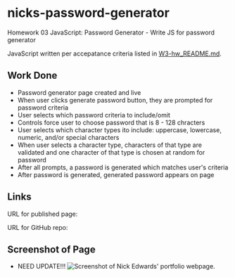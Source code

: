 # nicks-password-generator
Homework 03 JavaScript: Password Generator - Write JS for password generator

JavaScript written per accepatance criteria listed in [W3-hw_README.md](W3-hw_README.md).

## Work Done
* Password generator page created and live
* When user clicks generate password button, they are prompted for password criteria
* User selects which password criteria to include/omit
* Controls force user to choose password that is 8 - 128 chracters
* User selects which character types ito include: uppercase, lowercase, numeric, and/or special characters
* When user selects a character type, characters of that type are validated and one character of that type is chosen at random for password
* After all prompts, a password is generated which matches user's criteria
* After password is generated, generated password appears on page

## Links
URL for published page: 

URL for GitHub repo: 

## Screenshot of Page
* NEED UPDATE!!!
![Screenshot of Nick Edwards' portfolio webpage.](screencapture-nick_edwards-portfolio.png)
